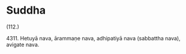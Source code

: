 # Suddha

(112.)

4311\. Hetuyā nava, ārammaṇe nava, adhipatiyā nava (sabbattha nava), avigate nava.
